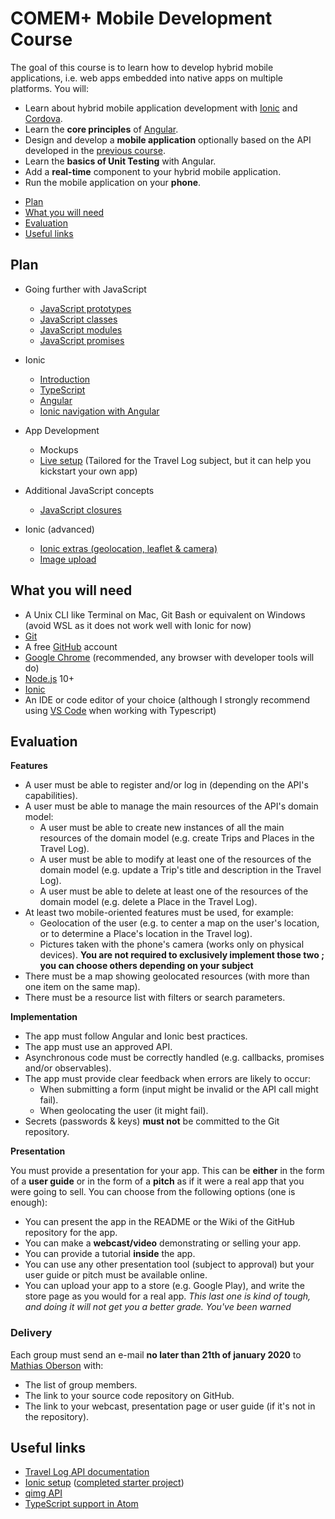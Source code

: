 # COMEM+ Mobile Development Course

The goal of this course is to learn how to develop hybrid mobile applications,
i.e. web apps embedded into native apps on multiple platforms.
You will:

* Learn about hybrid mobile application development with [Ionic][ionic] and [Cordova][cordova].
* Learn the **core principles** of [Angular][angular].
* Design and develop a **mobile application** optionally based on the API developed in the [previous course][archioweb].
* Learn the **basics of Unit Testing** with Angular.
* Add a **real-time** component to your hybrid mobile application.
* Run the mobile application on your **phone**.

<!-- START doctoc generated TOC please keep comment here to allow auto update -->
<!-- DON'T EDIT THIS SECTION, INSTEAD RE-RUN doctoc TO UPDATE -->

- [Plan](#plan)
- [What you will need](#what-you-will-need)
- [Evaluation](#evaluation)
- [Useful links](#useful-links)

<!-- END doctoc generated TOC please keep comment here to allow auto update -->

## Plan

* Going further with JavaScript
  * [JavaScript prototypes](https://mediacomem.github.io/comem-devmobil/2019-2020/subjects/js-prototypes?home=MediaComem%2Fcomem-devmobil%23readme)
  * [JavaScript classes](https://mediacomem.github.io/comem-devmobil/2019-2020/subjects/js-classes?home=MediaComem%2Fcomem-devmobil%23readme)
  * [JavaScript modules](https://mediacomem.github.io/comem-devmobil/2019-2020/subjects/js-modules?home=MediaComem%2Fcomem-devmobil%23readme)
  * [JavaScript promises](https://mediacomem.github.io/comem-devmobil/2019-2020/subjects/js-promises?home=MediaComem%2Fcomem-devmobil%23readme)

* Ionic
  * [Introduction](https://mediacomem.github.io/comem-devmobil/2019-2020/subjects/ionic?home=MediaComem%2Fcomem-devmobil%23readme)
  * [TypeScript](https://mediacomem.github.io/comem-devmobil/2019-2020/subjects/ts?home=MediaComem%2Fcomem-devmobil%23readme)
  * [Angular](https://mediacomem.github.io/comem-devmobil/2019-2020/subjects/angular?home=MediaComem%2Fcomem-devmobil%23readme)
  * [Ionic navigation with Angular](https://mediacomem.github.io/comem-devmobil/2019-2020/subjects/ionic-angular?home=MediaComem%2Fcomem-devmobil%23readme)

* App Development
  * Mockups
  * [Live setup][setup-project] (Tailored for the Travel Log subject, but it can help you kickstart your own app)

* Additional JavaScript concepts
  * [JavaScript closures](https://mediacomem.github.io/comem-devmobil/2019-2020/subjects/js-closures?home=MediaComem%2Fcomem-devmobil%23readme)

* Ionic (advanced)
  * [Ionic extras (geolocation, leaflet & camera)](https://mediacomem.github.io/comem-devmobil/2019-2020/subjects/ionic-extras?home=MediaComem%2Fcomem-devmobil%23readme)
  * [Image upload](./IMAGE-UPLOAD.md)

## What you will need

* A Unix CLI like Terminal on Mac, Git Bash or equivalent on Windows (avoid WSL as it does not work well with Ionic for now)
* [Git][git-downloads]
* A free [GitHub][github] account
* [Google Chrome][chrome] (recommended, any browser with developer tools will do)
* [Node.js][node] 10+
* [Ionic][ionic-getting-started]
* An IDE or code editor of your choice (although I strongly recommend using [VS Code][vs-code] when working with Typescript)

## Evaluation

**Features**

* A user must be able to register and/or log in (depending on the API's capabilities).
* A user must be able to manage the main resources of the API's domain model:
  * A user must be able to create new instances of all the main resources of the domain model (e.g. create Trips and Places in the Travel Log).
  * A user must be able to modify at least one of the resources of the domain model (e.g. update a Trip's title and description in the Travel Log).
  * A user must be able to delete at least one of the resources of the domain model (e.g. delete a Place in the Travel Log).
* At least two mobile-oriented features must be used, for example:
  * Geolocation of the user (e.g. to center a map on the user's location, or to determine a Place's location in the Travel log).
  * Pictures taken with the phone's camera (works only on physical devices).
    **You are not required to exclusively implement those two ; you can choose others depending on your subject**
* There must be a map showing geolocated resources (with more than one item on the same map).
* There must be a resource list with filters or search parameters.

**Implementation**

* The app must follow Angular and Ionic best practices.
* The app must use an approved API.
* Asynchronous code must be correctly handled (e.g. callbacks, promises and/or observables).
* The app must provide clear feedback when errors are likely to occur:
  * When submitting a form (input might be invalid or the API call might fail).
  * When geolocating the user (it might fail).
* Secrets (passwords & keys) **must not** be committed to the Git repository.

**Presentation**

You must provide a presentation for your app.
This can be **either** in the form of a **user guide** or in the form of a **pitch** as if it were a real app that you were going to sell.
You can choose from the following options (one is enough):

* You can present the app in the README or the Wiki of the GitHub repository for the app.
* You can make a **webcast/video** demonstrating or selling your app.
* You can provide a tutorial **inside** the app.
* You can use any other presentation tool (subject to approval) but your user guide or pitch must be available online.
* You can upload your app to a store (e.g. Google Play), and write the store page as you would for a real app.
  _This last one is kind of tough, and doing it will not get you a better grade. You've been warned_

### Delivery

Each group must send an e-mail **no later than 21th of january 2020** to [Mathias Oberson](mathias.oberson@heig-vd.ch) with:

* The list of group members.
* The link to your source code repository on GitHub.
* The link to your webcast, presentation page or user guide (if it's not in the repository).

## Useful links

* [Travel Log API documentation][travel-log-api]
* [Ionic setup][setup-project] ([completed starter project][starter-project])
* [qimg API][qimg]
* [TypeScript support in Atom](ATOM-TYPESCRIPT.md)

[angular]: https://angular.io
[archioweb]: https://github.com/MediaComem/comem-archioweb
[chrome]: https://www.google.com/chrome/
[cordova]: https://cordova.apache.org
[github]: https://github.com
[git-downloads]: https://git-scm.com/downloads
[ionic]: http://ionicframework.com
[ionic-getting-started]: http://ionicframework.com/getting-started/
[node]: https://nodejs.org/
[setup-project]: https://github.com/MediaComem/comem-travel-log-ionic-setup
[starter-project]: https://github.com/MediaComem/comem-travel-log-ionic-starter
[travel-log-api]: https://comem-travel-log-api.herokuapp.com
[vs-code]: https://code.visualstudio.com/

<!-- Unused links -->
[angular-leaflet-directive]: https://github.com/tombatossals/angular-leaflet-directive
[angularjs-geolocation]: https://github.com/arunisrael/angularjs-geolocation
[comem]: http://www.heig-vd.ch/comem
[heig]: http://www.heig-vd.ch
[mapbox]: https://www.mapbox.com
[qimg]: https://mediacomem.github.io/comem-qimg/
